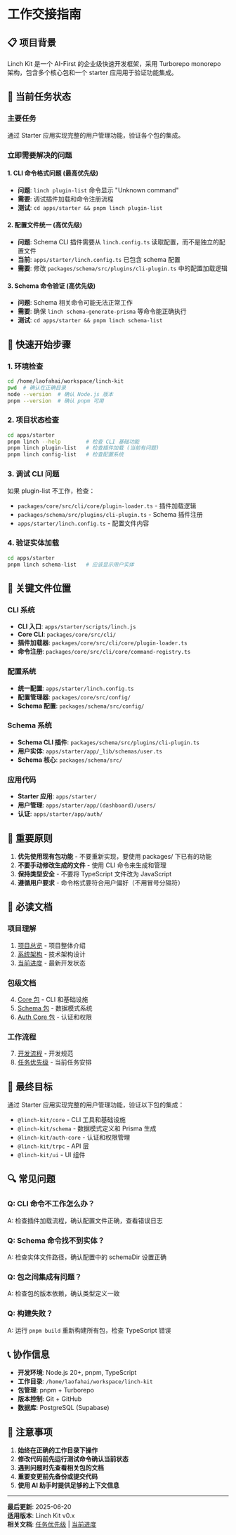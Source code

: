 # 工作交接指南

## 📋 项目背景

Linch Kit 是一个 AI-First 的企业级快速开发框架，采用 Turborepo monorepo 架构，包含多个核心包和一个 starter 应用用于验证功能集成。

## 🎯 当前任务状态

### 主要任务
通过 Starter 应用实现完整的用户管理功能，验证各个包的集成。

### 立即需要解决的问题

#### 1. CLI 命令格式问题 (最高优先级)
- **问题**: `linch plugin-list` 命令显示 "Unknown command"
- **需要**: 调试插件加载和命令注册流程
- **测试**: `cd apps/starter && pnpm linch plugin-list`

#### 2. 配置文件统一 (高优先级)  
- **问题**: Schema CLI 插件需要从 `linch.config.ts` 读取配置，而不是独立的配置文件
- **当前**: `apps/starter/linch.config.ts` 已包含 schema 配置
- **需要**: 修改 `packages/schema/src/plugins/cli-plugin.ts` 中的配置加载逻辑

#### 3. Schema 命令验证 (高优先级)
- **问题**: Schema 相关命令可能无法正常工作
- **需要**: 确保 `linch schema-generate-prisma` 等命令能正确执行
- **测试**: `cd apps/starter && pnpm linch schema-list`

## 🚀 快速开始步骤

### 1. 环境检查
```bash
cd /home/laofahai/workspace/linch-kit
pwd  # 确认在正确目录
node --version  # 确认 Node.js 版本
pnpm --version  # 确认 pnpm 可用
```

### 2. 项目状态检查
```bash
cd apps/starter
pnpm linch --help        # 检查 CLI 基础功能
pnpm linch plugin-list   # 检查插件加载 (当前有问题)
pnpm linch config-list   # 检查配置系统
```

### 3. 调试 CLI 问题
如果 plugin-list 不工作，检查：
- `packages/core/src/cli/core/plugin-loader.ts` - 插件加载逻辑
- `packages/schema/src/plugins/cli-plugin.ts` - Schema 插件注册
- `apps/starter/linch.config.ts` - 配置文件内容

### 4. 验证实体加载
```bash
cd apps/starter
pnpm linch schema-list   # 应该显示用户实体
```

## 📁 关键文件位置

### CLI 系统
- **CLI 入口**: `apps/starter/scripts/linch.js`
- **Core CLI**: `packages/core/src/cli/`
- **插件加载器**: `packages/core/src/cli/core/plugin-loader.ts`
- **命令注册**: `packages/core/src/cli/core/command-registry.ts`

### 配置系统
- **统一配置**: `apps/starter/linch.config.ts`
- **配置管理器**: `packages/core/src/config/`
- **Schema 配置**: `packages/schema/src/config/`

### Schema 系统
- **Schema CLI 插件**: `packages/schema/src/plugins/cli-plugin.ts`
- **用户实体**: `apps/starter/app/_lib/schemas/user.ts`
- **Schema 核心**: `packages/schema/src/`

### 应用代码
- **Starter 应用**: `apps/starter/`
- **用户管理**: `apps/starter/app/(dashboard)/users/`
- **认证**: `apps/starter/app/auth/`

## 🔧 重要原则

1. **优先使用现有包功能** - 不要重新实现，要使用 packages/ 下已有的功能
2. **不要手动修改生成的文件** - 使用 CLI 命令来生成和管理
3. **保持类型安全** - 不要将 TypeScript 文件改为 JavaScript
4. **遵循用户要求** - 命令格式要符合用户偏好（不用冒号分隔符）

## 📖 必读文档

### 项目理解
1. [项目总览](../overview/project-overview.md) - 项目整体介绍
2. [系统架构](../architecture/system-architecture.md) - 技术架构设计
3. [当前进度](./current-progress.md) - 最新开发状态

### 包级文档
4. [Core 包](../packages/core.md) - CLI 和基础设施
5. [Schema 包](../packages/schema.md) - 数据模式系统
6. [Auth Core 包](../packages/auth-core.md) - 认证和权限

### 工作流程
7. [开发流程](../workflows/development.md) - 开发规范
8. [任务优先级](./task-priorities.md) - 当前任务安排

## 🎯 最终目标

通过 Starter 应用实现完整的用户管理功能，验证以下包的集成：
- `@linch-kit/core` - CLI 工具和基础设施
- `@linch-kit/schema` - 数据模式定义和 Prisma 生成
- `@linch-kit/auth-core` - 认证和权限管理
- `@linch-kit/trpc` - API 层
- `@linch-kit/ui` - UI 组件

## 🔍 常见问题

### Q: CLI 命令不工作怎么办？
A: 检查插件加载流程，确认配置文件正确，查看错误日志

### Q: Schema 命令找不到实体？
A: 检查实体文件路径，确认配置中的 schemaDir 设置正确

### Q: 包之间集成有问题？
A: 检查包的版本依赖，确认类型定义一致

### Q: 构建失败？
A: 运行 `pnpm build` 重新构建所有包，检查 TypeScript 错误

## 📞 协作信息

- **开发环境**: Node.js 20+, pnpm, TypeScript
- **工作目录**: `/home/laofahai/workspace/linch-kit`
- **包管理**: pnpm + Turborepo
- **版本控制**: Git + GitHub
- **数据库**: PostgreSQL (Supabase)

## 🚨 注意事项

1. **始终在正确的工作目录下操作**
2. **修改代码前先运行测试命令确认当前状态**
3. **遇到问题时先查看相关包的文档**
4. **重要变更前先备份或提交代码**
5. **使用 AI 助手时提供足够的上下文信息**

---

**最后更新**: 2025-06-20  
**适用版本**: Linch Kit v0.x  
**相关文档**: [任务优先级](./task-priorities.md) | [当前进度](./current-progress.md)
